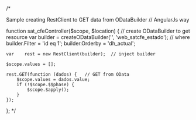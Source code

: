 

/*

Sample creating RestClient to GET data from ODataBuilder
// AngularJs way

function sat_cfeController($scope, $location) {
    // create ODataBuilder to get resource
    var builder = createODataBuilder('', 'web_satcfe_estado');
    // where
       builder.Filter = 'id eq 1';
       builder.Orderby = 'dh_actual';

    var    rest = new RestClient(builder);  // inject builder   

    $scope.values = [];

    rest.GET(function (dados) {   // GET from OData
        $scope.values = dados.value;
        if (!$scope.$$phase) {
            $scope.$apply();
        }
    });



};
*/
